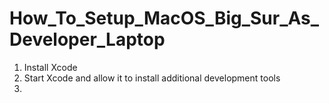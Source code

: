 # How_To_Setup_MacOS_Big_Sur_As_Developer_Laptop
1. Install Xcode
2. Start Xcode and allow it to install additional development tools
3. 
